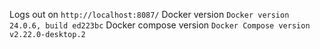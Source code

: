 Logs out on ```http://localhost:8087/```
Docker version ```Docker version 24.0.6, build ed223bc```
Docker compose version ```Docker Compose version v2.22.0-desktop.2```

